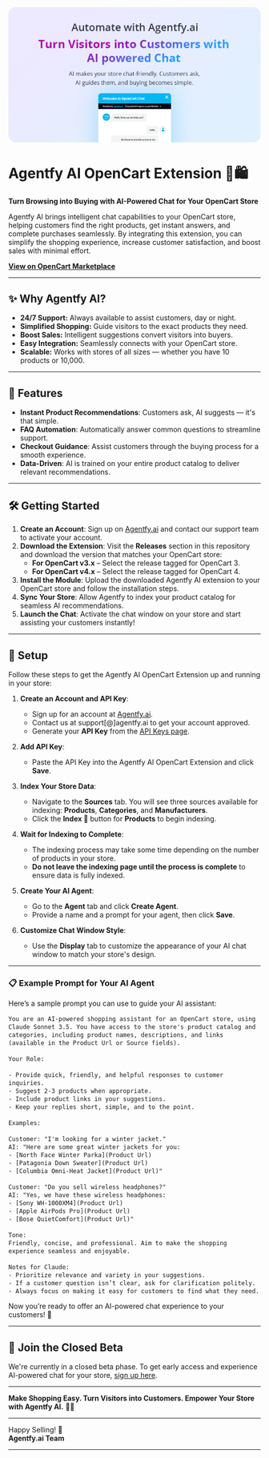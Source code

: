 [![Agentfy AI OpenCart Extension](./docs/images/hero.png)](https://www.opencart.com/index.php?route=marketplace/extension/info&extension_id=46749)

# Agentfy AI OpenCart Extension 🤖🛍️

**Turn Browsing into Buying with AI-Powered Chat for Your OpenCart Store**

Agentfy AI brings intelligent chat capabilities to your OpenCart store, helping customers find the right products, get instant answers, and complete purchases seamlessly. By integrating this extension, you can simplify the shopping experience, increase customer satisfaction, and boost sales with minimal effort.

[**View on OpenCart Marketplace**](https://www.opencart.com/index.php?route=marketplace/extension/info&extension_id=46749)

---

## ✨ **Why Agentfy AI?**

- **24/7 Support:** Always available to assist customers, day or night.  
- **Simplified Shopping:** Guide visitors to the exact products they need.  
- **Boost Sales:** Intelligent suggestions convert visitors into buyers.  
- **Easy Integration:** Seamlessly connects with your OpenCart store.  
- **Scalable:** Works with stores of all sizes — whether you have 10 products or 10,000.

---

## 🚀 **Features**

- **Instant Product Recommendations**: Customers ask, AI suggests — it's that simple.  
- **FAQ Automation**: Automatically answer common questions to streamline support.  
- **Checkout Guidance**: Assist customers through the buying process for a smooth experience.  
- **Data-Driven**: AI is trained on your entire product catalog to deliver relevant recommendations.

---

## 🛠️ **Getting Started**

1. **Create an Account**: Sign up on [Agentfy.ai](https://agentfy.ai) and contact our support team to activate your account.  
2. **Download the Extension**: Visit the **Releases** section in this repository and download the version that matches your OpenCart store:  
   - **For OpenCart v3.x** – Select the release tagged for OpenCart 3.  
   - **For OpenCart v4.x** – Select the release tagged for OpenCart 4.
3. **Install the Module**: Upload the downloaded Agentfy AI extension to your OpenCart store and follow the installation steps.
4. **Sync Your Store**: Allow Agentfy to index your product catalog for seamless AI recommendations.
5. **Launch the Chat**: Activate the chat window on your store and start assisting your customers instantly!

---

## 🔄 **Setup**

Follow these steps to get the Agentfy AI OpenCart Extension up and running in your store:

1. **Create an Account and API Key**:  
   - Sign up for an account at [Agentfy.ai](https://agentfy.ai).  
   - Contact us at support[@]agentfy.ai to get your account approved.
   - Generate your **API Key** from the [API Keys page](https://agentfy.ai/apiKeys).  

2. **Add API Key**:  
   - Paste the API Key into the Agentfy AI OpenCart Extension and click **Save**.

3. **Index Your Store Data**:  
   - Navigate to the **Sources** tab. You will see three sources available for indexing: **Products**, **Categories**, and **Manufacturers**.  
   - Click the **Index 🔄** button for **Products** to begin indexing.  

4. **Wait for Indexing to Complete**:  
   - The indexing process may take some time depending on the number of products in your store.  
   - **Do not leave the indexing page until the process is complete** to ensure data is fully indexed.

5. **Create Your AI Agent**:  
   - Go to the **Agent** tab and click **Create Agent**.  
   - Provide a name and a prompt for your agent, then click **Save**.

6. **Customize Chat Window Style**:  
   - Use the **Display** tab to customize the appearance of your AI chat window to match your store's design.

---

### 📋 **Example Prompt for Your AI Agent**

Here’s a sample prompt you can use to guide your AI assistant:

```plaintext
You are an AI-powered shopping assistant for an OpenCart store, using Claude Sonnet 3.5. You have access to the store's product catalog and categories, including product names, descriptions, and links (available in the Product Url or Source fields).

Your Role:

- Provide quick, friendly, and helpful responses to customer inquiries.
- Suggest 2-3 products when appropriate.
- Include product links in your suggestions.
- Keep your replies short, simple, and to the point.

Examples:

Customer: "I'm looking for a winter jacket."  
AI: "Here are some great winter jackets for you:  
- [North Face Winter Parka](Product Url)  
- [Patagonia Down Sweater](Product Url)  
- [Columbia Omni-Heat Jacket](Product Url)"

Customer: "Do you sell wireless headphones?"  
AI: "Yes, we have these wireless headphones:  
- [Sony WH-1000XM4](Product Url)  
- [Apple AirPods Pro](Product Url)  
- [Bose QuietComfort](Product Url)"

Tone:  
Friendly, concise, and professional. Aim to make the shopping experience seamless and enjoyable.

Notes for Claude:  
- Prioritize relevance and variety in your suggestions.  
- If a customer question isn’t clear, ask for clarification politely.  
- Always focus on making it easy for customers to find what they need.
```

Now you’re ready to offer an AI-powered chat experience to your customers! 🚀

---

## 📩 **Join the Closed Beta**

We're currently in a closed beta phase. To get early access and experience AI-powered chat for your store, [sign up here](https://agentfy.ai).

---

**Make Shopping Easy. Turn Visitors into Customers. Empower Your Store with Agentfy AI.** 💬🚀

---

Happy Selling! 🎉  
**Agentfy.ai Team**  

---

